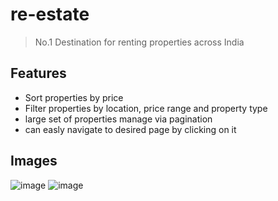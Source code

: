 # re-estate

> No.1 Destination for renting properties across India

## Features

- Sort properties by price 
- Filter properties by location, price range and property type
- large set of properties manage via pagination
- can easly navigate to desired page by clicking on it

## Images 
![image](https://user-images.githubusercontent.com/75086395/205475554-6e86b3e9-8a9e-45fd-a4dc-b07d7b18f44f.png)
![image](https://user-images.githubusercontent.com/75086395/205475572-1b9feb81-568f-4f74-b14b-444a8ad66b53.png)
